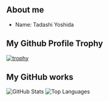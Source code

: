 ## About me

- Name: Tadashi Yoshida


## My Github Profile Trophy

[![trophy](https://github-profile-trophy.vercel.app/?username=tashi1118)](https://github.com/ryo-ma/github-profile-trophy)

## My GitHub works

![GitHub Stats](https://github-readme-stats.vercel.app/api?username=tashi1118&count_private=true&show_icons=true&theme=buefy)
![Top Languages](https://github-readme-stats.vercel.app/api/top-langs/?username=tashi1118&layout=compact&theme=buefy&count_private=true)

<!--
**tashi1118/tashi1118** is a ✨ _special_ ✨ repository because its `README.md` (this file) appears on your GitHub profile.

Here are some ideas to get you started:

- 🔭 I’m currently working on ...
- 🌱 I’m currently learning ...
- 👯 I’m looking to collaborate on ...
- 🤔 I’m looking for help with ...
- 💬 Ask me about ...
- 📫 How to reach me: ...
- 😄 Pronouns: ...
- ⚡ Fun fact: ...
-->
